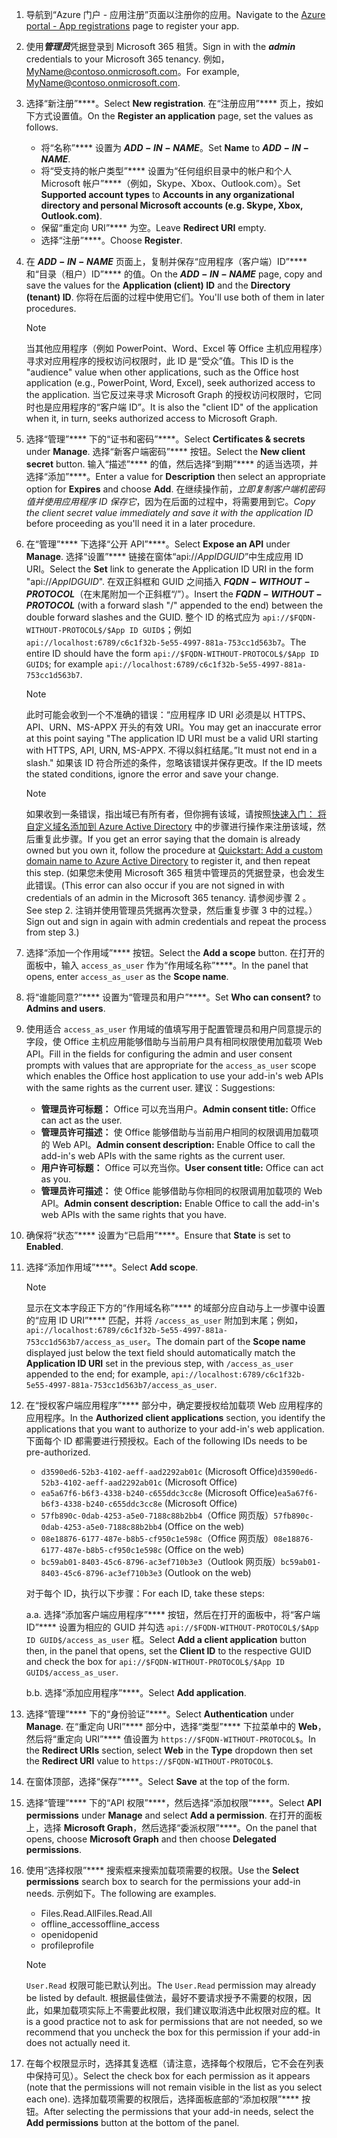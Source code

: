 

1. <span data-ttu-id="2e9ba-101">导航到“Azure 门户 - 应用注册”[](https://go.microsoft.com/fwlink/?linkid=2083908)页面以注册你的应用。</span><span class="sxs-lookup"><span data-stu-id="2e9ba-101">Navigate to the [Azure portal - App registrations](https://go.microsoft.com/fwlink/?linkid=2083908) page to register your app.</span></span>

1. <span data-ttu-id="2e9ba-102">使用***管理员***凭据登录到 Microsoft 365 租赁。</span><span class="sxs-lookup"><span data-stu-id="2e9ba-102">Sign in with the ***admin*** credentials to your Microsoft 365 tenancy.</span></span> <span data-ttu-id="2e9ba-103">例如，MyName@contoso.onmicrosoft.com。</span><span class="sxs-lookup"><span data-stu-id="2e9ba-103">For example, MyName@contoso.onmicrosoft.com.</span></span>

1. <span data-ttu-id="2e9ba-104">选择“新注册”\*\*\*\*。</span><span class="sxs-lookup"><span data-stu-id="2e9ba-104">Select **New registration**.</span></span> <span data-ttu-id="2e9ba-105">在“注册应用”\*\*\*\* 页上，按如下方式设置值。</span><span class="sxs-lookup"><span data-stu-id="2e9ba-105">On the **Register an application** page, set the values as follows.</span></span>

    * <span data-ttu-id="2e9ba-106">将“名称”\*\*\*\* 设置为 **$ADD-IN-NAME$**。</span><span class="sxs-lookup"><span data-stu-id="2e9ba-106">Set **Name** to **$ADD-IN-NAME$**.</span></span>
    * <span data-ttu-id="2e9ba-107">将“受支持的帐户类型”\*\*\*\* 设置为“任何组织目录中的帐户和个人 Microsoft 帐户”\*\*\*\*（例如，Skype、Xbox、Outlook.com）。</span><span class="sxs-lookup"><span data-stu-id="2e9ba-107">Set **Supported account types** to **Accounts in any organizational directory and personal Microsoft accounts (e.g. Skype, Xbox, Outlook.com)**.</span></span>
    * <span data-ttu-id="2e9ba-108">保留“重定向 URI”\*\*\*\* 为空。</span><span class="sxs-lookup"><span data-stu-id="2e9ba-108">Leave **Redirect URI** empty.</span></span>
    * <span data-ttu-id="2e9ba-109">选择“注册”\*\*\*\*。</span><span class="sxs-lookup"><span data-stu-id="2e9ba-109">Choose **Register**.</span></span>

1. <span data-ttu-id="2e9ba-110">在 **$ADD-IN-NAME$** 页面上，复制并保存“应用程序（客户端）ID”\*\*\*\* 和“目录（租户）ID”\*\*\*\* 的值。</span><span class="sxs-lookup"><span data-stu-id="2e9ba-110">On the **$ADD-IN-NAME$** page, copy and save the values for the **Application (client) ID** and the **Directory (tenant) ID**.</span></span> <span data-ttu-id="2e9ba-111">你将在后面的过程中使用它们。</span><span class="sxs-lookup"><span data-stu-id="2e9ba-111">You'll use both of them in later procedures.</span></span>

    > [!NOTE]
    > <span data-ttu-id="2e9ba-112">当其他应用程序（例如 PowerPoint、Word、Excel 等 Office 主机应用程序）寻求对应用程序的授权访问权限时，此 ID 是“受众”值。</span><span class="sxs-lookup"><span data-stu-id="2e9ba-112">This ID is the "audience" value when other applications, such as the Office host application (e.g., PowerPoint, Word, Excel), seek authorized access to the application.</span></span> <span data-ttu-id="2e9ba-113">当它反过来寻求 Microsoft Graph 的授权访问权限时，它同时也是应用程序的“客户端 ID”。</span><span class="sxs-lookup"><span data-stu-id="2e9ba-113">It is also the "client ID" of the application when it, in turn, seeks authorized access to Microsoft Graph.</span></span>

1. <span data-ttu-id="2e9ba-114">选择“管理”\*\*\*\* 下的“证书和密码”\*\*\*\*。</span><span class="sxs-lookup"><span data-stu-id="2e9ba-114">Select **Certificates & secrets** under **Manage**.</span></span> <span data-ttu-id="2e9ba-115">选择“新客户端密码”\*\*\*\* 按钮。</span><span class="sxs-lookup"><span data-stu-id="2e9ba-115">Select the **New client secret** button.</span></span> <span data-ttu-id="2e9ba-116">输入“描述”\*\*\*\* 的值，然后选择“到期”\*\*\*\* 的适当选项，并选择“添加”\*\*\*\*。</span><span class="sxs-lookup"><span data-stu-id="2e9ba-116">Enter a value for **Description** then select an appropriate option for **Expires** and choose **Add**.</span></span> <span data-ttu-id="2e9ba-117">在继续操作前，*立即复制客户端机密码值并使用应用程序 ID 保存它*，因为在后面的过程中，将需要用到它。</span><span class="sxs-lookup"><span data-stu-id="2e9ba-117">*Copy the client secret value immediately and save it with the application ID* before proceeding as you'll need it in a later procedure.</span></span>

1. <span data-ttu-id="2e9ba-118">在“管理”\*\*\*\* 下选择“公开 API”\*\*\*\*。</span><span class="sxs-lookup"><span data-stu-id="2e9ba-118">Select **Expose an API** under **Manage**.</span></span> <span data-ttu-id="2e9ba-119">选择“设置”\*\*\*\* 链接在窗体“api://$App ID GUID$”中生成应用 ID URI。</span><span class="sxs-lookup"><span data-stu-id="2e9ba-119">Select the **Set** link to generate the Application ID URI in the form "api://$App ID GUID$".</span></span> <span data-ttu-id="2e9ba-120">在双正斜框和 GUID 之间插入 **$FQDN-WITHOUT-PROTOCOL$**（在末尾附加一个正斜框“/”）。</span><span class="sxs-lookup"><span data-stu-id="2e9ba-120">Insert the **$FQDN-WITHOUT-PROTOCOL$** (with a forward slash "/" appended to the end) between the double forward slashes and the GUID.</span></span> <span data-ttu-id="2e9ba-121">整个 ID 的格式应为 `api://$FQDN-WITHOUT-PROTOCOL$/$App ID GUID$`；例如 `api://localhost:6789/c6c1f32b-5e55-4997-881a-753cc1d563b7`。</span><span class="sxs-lookup"><span data-stu-id="2e9ba-121">The entire ID should have the form `api://$FQDN-WITHOUT-PROTOCOL$/$App ID GUID$`; for example `api://localhost:6789/c6c1f32b-5e55-4997-881a-753cc1d563b7`.</span></span>

    > [!NOTE]
    > <span data-ttu-id="2e9ba-122">此时可能会收到一个不准确的错误：“应用程序 ID URI 必须是以 HTTPS、API、URN、MS-APPX 开头的有效 URI。</span><span class="sxs-lookup"><span data-stu-id="2e9ba-122">You may get an inaccurate error at this point saying "The application ID URI must be a valid URI starting with HTTPS, API, URN, MS-APPX.</span></span> <span data-ttu-id="2e9ba-123">不得以斜杠结尾。”</span><span class="sxs-lookup"><span data-stu-id="2e9ba-123">It must not end in a slash."</span></span> <span data-ttu-id="2e9ba-124">如果该 ID 符合所述的条件，忽略该错误并保存更改。</span><span class="sxs-lookup"><span data-stu-id="2e9ba-124">If the ID meets the stated conditions, ignore the error and save your change.</span></span>

    > [!NOTE]
    > <span data-ttu-id="2e9ba-125">如果收到一条错误，指出域已有所有者，但你拥有该域，请按照[快速入门： 将自定义域名添加到 Azure Active Directory](/azure/active-directory/add-custom-domain) 中的步骤进行操作来注册该域，然后重复此步骤。</span><span class="sxs-lookup"><span data-stu-id="2e9ba-125">If you get an error saying that the domain is already owned but you own it, follow the procedure at [Quickstart: Add a custom domain name to Azure Active Directory](/azure/active-directory/add-custom-domain) to register it, and then repeat this step.</span></span> <span data-ttu-id="2e9ba-126"> (如果您未使用 Microsoft 365 租赁中管理员的凭据登录，也会发生此错误。</span><span class="sxs-lookup"><span data-stu-id="2e9ba-126">(This error can also occur if you are not signed in with credentials of an admin in the Microsoft 365 tenancy.</span></span> <span data-ttu-id="2e9ba-127">请参阅步骤 2 。</span><span class="sxs-lookup"><span data-stu-id="2e9ba-127">See step 2.</span></span> <span data-ttu-id="2e9ba-128">注销并使用管理员凭据再次登录，然后重复步骤 3 中的过程。）</span><span class="sxs-lookup"><span data-stu-id="2e9ba-128">Sign out and sign in again with admin credentials and repeat the process from step 3.)</span></span>

1. <span data-ttu-id="2e9ba-129">选择“添加一个作用域”\*\*\*\* 按钮。</span><span class="sxs-lookup"><span data-stu-id="2e9ba-129">Select the **Add a scope** button.</span></span> <span data-ttu-id="2e9ba-130">在打开的面板中，输入 `access_as_user` 作为“作用域名称”\*\*\*\*。</span><span class="sxs-lookup"><span data-stu-id="2e9ba-130">In the panel that opens, enter `access_as_user` as the **Scope name**.</span></span>

1. <span data-ttu-id="2e9ba-131">将“谁能同意?”\*\*\*\* 设置为“管理员和用户”\*\*\*\*。</span><span class="sxs-lookup"><span data-stu-id="2e9ba-131">Set **Who can consent?** to **Admins and users**.</span></span>

1. <span data-ttu-id="2e9ba-132">使用适合 `access_as_user` 作用域的值填写用于配置管理员和用户同意提示的字段，使 Office 主机应用能够借助与当前用户具有相同权限使用加载项 Web API。</span><span class="sxs-lookup"><span data-stu-id="2e9ba-132">Fill in the fields for configuring the admin and user consent prompts with values that are appropriate for the `access_as_user` scope which enables the Office host application to use your add-in's web APIs with the same rights as the current user.</span></span> <span data-ttu-id="2e9ba-133">建议：</span><span class="sxs-lookup"><span data-stu-id="2e9ba-133">Suggestions:</span></span>

    - <span data-ttu-id="2e9ba-134">**管理员许可标题：** Office 可以充当用户。</span><span class="sxs-lookup"><span data-stu-id="2e9ba-134">**Admin consent title:** Office can act as the user.</span></span>
    - <span data-ttu-id="2e9ba-135">**管理员许可描述：** 使 Office 能够借助与当前用户相同的权限调用加载项的 Web API。</span><span class="sxs-lookup"><span data-stu-id="2e9ba-135">**Admin consent description:** Enable Office to call the add-in's web APIs with the same rights as the current user.</span></span>
    - <span data-ttu-id="2e9ba-136">**用户许可标题：** Office 可以充当你。</span><span class="sxs-lookup"><span data-stu-id="2e9ba-136">**User consent title:** Office can act as you.</span></span>
    - <span data-ttu-id="2e9ba-137">**管理员许可描述：** 使 Office 能够借助与你相同的权限调用加载项的 Web API。</span><span class="sxs-lookup"><span data-stu-id="2e9ba-137">**Admin consent description:** Enable Office to call the add-in's web APIs with the same rights that you have.</span></span>

1. <span data-ttu-id="2e9ba-138">确保将“状态”\*\*\*\* 设置为“已启用”\*\*\*\*。</span><span class="sxs-lookup"><span data-stu-id="2e9ba-138">Ensure that **State** is set to **Enabled**.</span></span>

1. <span data-ttu-id="2e9ba-139">选择“添加作用域”\*\*\*\*。</span><span class="sxs-lookup"><span data-stu-id="2e9ba-139">Select **Add scope**.</span></span>

    > [!NOTE]
    > <span data-ttu-id="2e9ba-140">显示在文本字段正下方的“作用域名称”\*\*\*\* 的域部分应自动与上一步骤中设置的“应用 ID URI”\*\*\*\* 匹配，并将 `/access_as_user` 附加到末尾；例如，`api://localhost:6789/c6c1f32b-5e55-4997-881a-753cc1d563b7/access_as_user`。</span><span class="sxs-lookup"><span data-stu-id="2e9ba-140">The domain part of the **Scope name** displayed just below the text field should automatically match the **Application ID URI** set in the previous step, with `/access_as_user` appended to the end; for example, `api://localhost:6789/c6c1f32b-5e55-4997-881a-753cc1d563b7/access_as_user`.</span></span>

1. <span data-ttu-id="2e9ba-141">在“授权客户端应用程序”\*\*\*\* 部分中，确定要授权给加载项 Web 应用程序的应用程序。</span><span class="sxs-lookup"><span data-stu-id="2e9ba-141">In the **Authorized client applications** section, you identify the applications that you want to authorize to your add-in's web application.</span></span> <span data-ttu-id="2e9ba-142">下面每个 ID 都需要进行预授权。</span><span class="sxs-lookup"><span data-stu-id="2e9ba-142">Each of the following IDs needs to be pre-authorized.</span></span>
  
    * <span data-ttu-id="2e9ba-143">`d3590ed6-52b3-4102-aeff-aad2292ab01c` (Microsoft Office)</span><span class="sxs-lookup"><span data-stu-id="2e9ba-143">`d3590ed6-52b3-4102-aeff-aad2292ab01c` (Microsoft Office)</span></span>
    * <span data-ttu-id="2e9ba-144">`ea5a67f6-b6f3-4338-b240-c655ddc3cc8e` (Microsoft Office)</span><span class="sxs-lookup"><span data-stu-id="2e9ba-144">`ea5a67f6-b6f3-4338-b240-c655ddc3cc8e` (Microsoft Office)</span></span>
    * <span data-ttu-id="2e9ba-145">`57fb890c-0dab-4253-a5e0-7188c88b2bb4`（Office 网页版）</span><span class="sxs-lookup"><span data-stu-id="2e9ba-145">`57fb890c-0dab-4253-a5e0-7188c88b2bb4` (Office on the web)</span></span>
    * <span data-ttu-id="2e9ba-146">`08e18876-6177-487e-b8b5-cf950c1e598c`（Office 网页版）</span><span class="sxs-lookup"><span data-stu-id="2e9ba-146">`08e18876-6177-487e-b8b5-cf950c1e598c` (Office on the web)</span></span>
    * <span data-ttu-id="2e9ba-147">`bc59ab01-8403-45c6-8796-ac3ef710b3e3`（Outlook 网页版）</span><span class="sxs-lookup"><span data-stu-id="2e9ba-147">`bc59ab01-8403-45c6-8796-ac3ef710b3e3` (Outlook on the web)</span></span>

    <span data-ttu-id="2e9ba-148">对于每个 ID，执行以下步骤：</span><span class="sxs-lookup"><span data-stu-id="2e9ba-148">For each ID, take these steps:</span></span>

      <span data-ttu-id="2e9ba-149">a.</span><span class="sxs-lookup"><span data-stu-id="2e9ba-149">a.</span></span> <span data-ttu-id="2e9ba-150">选择“添加客户端应用程序”\*\*\*\* 按钮，然后在打开的面板中，将“客户端 ID”\*\*\*\* 设置为相应的 GUID 并勾选 `api://$FQDN-WITHOUT-PROTOCOL$/$App ID GUID$/access_as_user` 框。</span><span class="sxs-lookup"><span data-stu-id="2e9ba-150">Select **Add a client application** button then, in the panel that opens, set the **Client ID** to the respective GUID and check the box for `api://$FQDN-WITHOUT-PROTOCOL$/$App ID GUID$/access_as_user`.</span></span>

      <span data-ttu-id="2e9ba-151">b.</span><span class="sxs-lookup"><span data-stu-id="2e9ba-151">b.</span></span> <span data-ttu-id="2e9ba-152">选择“添加应用程序”\*\*\*\*。</span><span class="sxs-lookup"><span data-stu-id="2e9ba-152">Select **Add application**.</span></span>

1. <span data-ttu-id="2e9ba-153">选择“管理”\*\*\*\* 下的“身份验证”\*\*\*\*。</span><span class="sxs-lookup"><span data-stu-id="2e9ba-153">Select **Authentication** under **Manage**.</span></span> <span data-ttu-id="2e9ba-154">在“重定向 URI”\*\*\*\* 部分中，选择“类型”\*\*\*\* 下拉菜单中的 **Web**，然后将“重定向 URI”\*\*\*\* 值设置为 `https://$FQDN-WITHOUT-PROTOCOL$`。</span><span class="sxs-lookup"><span data-stu-id="2e9ba-154">In the **Redirect URIs** section, select **Web** in the **Type** dropdown then set the **Redirect URI** value to `https://$FQDN-WITHOUT-PROTOCOL$`.</span></span>

1. <span data-ttu-id="2e9ba-155">在窗体顶部，选择“保存”\*\*\*\*。</span><span class="sxs-lookup"><span data-stu-id="2e9ba-155">Select **Save** at the top of the form.</span></span>

1. <span data-ttu-id="2e9ba-156">选择“管理”\*\*\*\* 下的“API 权限”\*\*\*\*，然后选择“添加权限”\*\*\*\*。</span><span class="sxs-lookup"><span data-stu-id="2e9ba-156">Select **API permissions** under **Manage** and select **Add a permission**.</span></span> <span data-ttu-id="2e9ba-157">在打开的面板上，选择 **Microsoft Graph**，然后选择“委派权限”\*\*\*\*。</span><span class="sxs-lookup"><span data-stu-id="2e9ba-157">On the panel that opens, choose **Microsoft Graph** and then choose **Delegated permissions**.</span></span>

1. <span data-ttu-id="2e9ba-158">使用“选择权限”\*\*\*\* 搜索框来搜索加载项需要的权限。</span><span class="sxs-lookup"><span data-stu-id="2e9ba-158">Use the **Select permissions** search box to search for the permissions your add-in needs.</span></span> <span data-ttu-id="2e9ba-159">示例如下。</span><span class="sxs-lookup"><span data-stu-id="2e9ba-159">The following are examples.</span></span>

    * <span data-ttu-id="2e9ba-160">Files.Read.All</span><span class="sxs-lookup"><span data-stu-id="2e9ba-160">Files.Read.All</span></span>
    * <span data-ttu-id="2e9ba-161">offline_access</span><span class="sxs-lookup"><span data-stu-id="2e9ba-161">offline_access</span></span>
    * <span data-ttu-id="2e9ba-162">openid</span><span class="sxs-lookup"><span data-stu-id="2e9ba-162">openid</span></span>
    * <span data-ttu-id="2e9ba-163">profile</span><span class="sxs-lookup"><span data-stu-id="2e9ba-163">profile</span></span>

    > [!NOTE]
    > <span data-ttu-id="2e9ba-164">`User.Read` 权限可能已默认列出。</span><span class="sxs-lookup"><span data-stu-id="2e9ba-164">The `User.Read` permission may already be listed by default.</span></span> <span data-ttu-id="2e9ba-165">根据最佳做法，最好不要请求授予不需要的权限，因此，如果加载项实际上不需要此权限，我们建议取消选中此权限对应的框。</span><span class="sxs-lookup"><span data-stu-id="2e9ba-165">It is a good practice not to ask for permissions that are not needed, so we recommend that you uncheck the box for this permission if your add-in does not actually need it.</span></span>

1. <span data-ttu-id="2e9ba-166">在每个权限显示时，选择其复选框（请注意，选择每个权限后，它不会在列表中保持可见）。</span><span class="sxs-lookup"><span data-stu-id="2e9ba-166">Select the check box for each permission as it appears (note that the permissions will not remain visible in the list as you select each one).</span></span> <span data-ttu-id="2e9ba-167">选择加载项需要的权限后，选择面板底部的“添加权限”\*\*\*\* 按钮。</span><span class="sxs-lookup"><span data-stu-id="2e9ba-167">After selecting the permissions that your add-in needs, select the **Add permissions** button at the bottom of the panel.</span></span>
